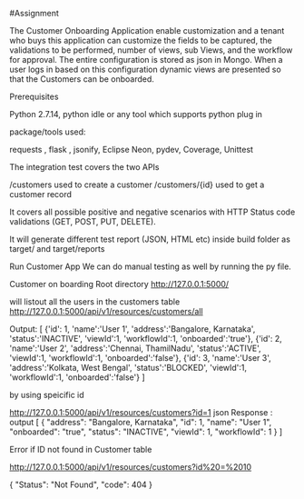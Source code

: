 #Assignment


The Customer Onboarding Application enable customization and a tenant who buys this application can customize the fields to be captured, the validations to be performed, number of views, sub Views, and the workflow for approval. The entire configuration is stored as json in Mongo. When a user logs in based on this configuration dynamic views are presented so that the Customers can be onboarded.


Prerequisites

Python 2.7.14, python idle or any tool which supports python plug in 

package/tools used:

requests , flask , jsonify, Eclipse Neon, pydev, Coverage, Unittest 

The integration test covers the two APIs

/customers used to create a customer
/customers/{id} used to get a customer record

It covers all possible positive and negative scenarios with HTTP Status code validations (GET, POST, PUT, DELETE).

It will generate different test report (JSON, HTML etc) inside build folder as target/ and target/reports

Run Customer App
We can do manual testing as well by running the py file.

Customer on boarding Root directory 
http://127.0.0.1:5000/

will listout all the users in the customers table 
http://127.0.0.1:5000/api/v1/resources/customers/all


Output:
[
   {'id': 1,
     'name':'User 1',
      'address':'Bangalore, Karnataka',
      'status':'INACTIVE',
      'viewId':1,
      'workflowId':1,
      'onboarded':'true'},
    {'id': 2,
     'name':'User 2',
      'address':'Chennai, ThamilNadu',
      'status':'ACTIVE',
      'viewId':1,
      'workflowId':1,
      'onboarded':'false'},
    {'id': 3,
     'name':'User 3',
      'address':'Kolkata, West Bengal',
      'status':'BLOCKED',
      'viewId':1,
      'workflowId':1,
      'onboarded':'false'}
]

by using speicific id 

http://127.0.0.1:5000/api/v1/resources/customers?id=1
 json Response : output 
[
  {
    "address": "Bangalore, Karnataka", 
    "id": 1, 
    "name": "User 1", 
    "onboarded": "true", 
    "status": "INACTIVE", 
    "viewId": 1, 
    "workflowId": 1
  }
]

Error if ID not found in Customer table 

http://127.0.0.1:5000/api/v1/resources/customers?id%20=%2010

{
  "Status": "Not Found", 
  "code": 404
}



